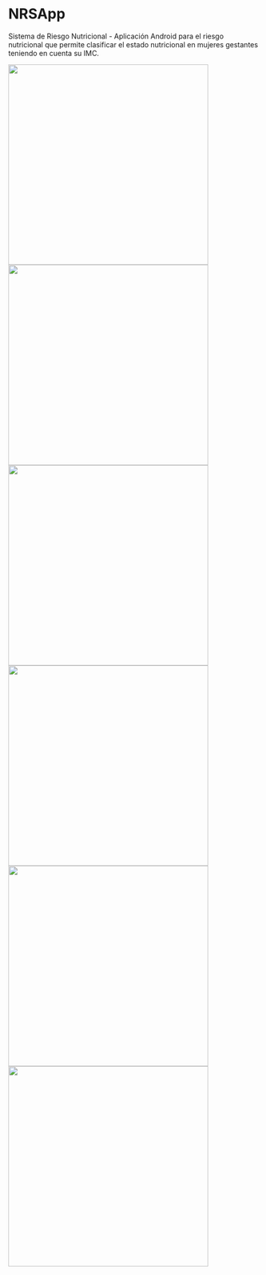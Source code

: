 # NRSApp
Sistema de Riesgo Nutricional - Aplicación Android para el riesgo nutricional que permite clasificar el estado nutricional en mujeres gestantes teniendo en cuenta su IMC.

<img src="https://github.com/SilverWolf1994/NRSApp/blob/master/%5BImagenes%5D/Screenshot_2016-03-11-12-44-19.png?raw=true" width="400">
<img src="https://github.com/SilverWolf1994/NRSApp/blob/master/%5BImagenes%5D/Screenshot_2016-03-11-12-44-27.png?raw=true" width="400">
<img src="https://github.com/SilverWolf1994/NRSApp/blob/master/%5BImagenes%5D/Screenshot_2016-03-11-12-46-15.png?raw=true" width="400">
<img src="https://github.com/SilverWolf1994/NRSApp/blob/master/%5BImagenes%5D/Screenshot_2016-04-29-10-01-55.png?raw=true" width="400">
<img src="https://github.com/SilverWolf1994/NRSApp/blob/master/%5BImagenes%5D/Screenshot_2016-04-29-10-02-25.png?raw=true" width="400">
<img src="https://github.com/SilverWolf1994/NRSApp/blob/master/%5BImagenes%5D/Screenshot_2016-04-29-10-02-36.png?raw=true" width="400">
